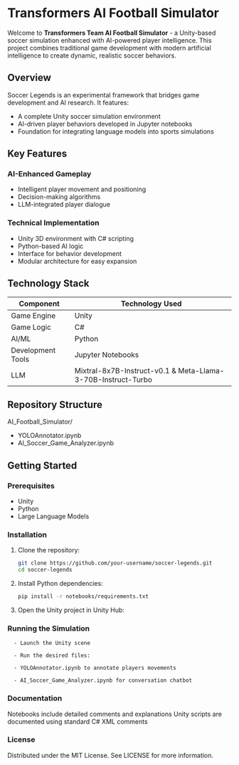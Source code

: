 # Transformers AI Football Simulator

Welcome to **Transformers Team AI Football Simulator** - a Unity-based soccer simulation enhanced with AI-powered player intelligence. This project combines traditional game development with modern artificial intelligence to create dynamic, realistic soccer behaviors.

## Overview

Soccer Legends is an experimental framework that bridges game development and AI research. It features:

- A complete Unity soccer simulation environment
- AI-driven player behaviors developed in Jupyter notebooks
- Foundation for integrating language models into sports simulations

##  Key Features

### AI-Enhanced Gameplay
- Intelligent player movement and positioning
- Decision-making algorithms
- LLM-integrated player dialogue

### Technical Implementation
- Unity 3D environment with C# scripting
- Python-based AI logic
- Interface for behavior development
- Modular architecture for easy expansion

## Technology Stack

| Component          | Technology Used                                                  |
|--------------------|------------------------------------------------------------------|
| Game Engine        | Unity                                                            |
| Game Logic         | C#                                                               |
| AI/ML              | Python                                                           |
| Development Tools  | Jupyter Notebooks                                                |
| LLM                | Mixtral-8x7B-Instruct-v0.1 & Meta-Llama-3-70B-Instruct-Turbo     |

## Repository Structure
AI_Football_Simulator/
- YOLOAnnotator.ipynb 
- AI_Soccer_Game_Analyzer.ipynb

## Getting Started

### Prerequisites
- Unity 
- Python
- Large Language Models

### Installation
1. Clone the repository:
   ```bash
   git clone https://github.com/your-username/soccer-legends.git
   cd soccer-legends

2. Install Python dependencies:
   ```bash
   pip install -r notebooks/requirements.txt

3. Open the Unity project in Unity Hub:


### Running the Simulation
      - Launch the Unity scene
      
      - Run the desired files:
      
      - YOLOAnnotator.ipynb to annotate players movements
      
      - AI_Soccer_Game_Analyzer.ipynb for conversation chatbot


### Documentation

Notebooks include detailed comments and explanations
Unity scripts are documented using standard C# XML comments

### License
Distributed under the MIT License. See LICENSE for more information.
